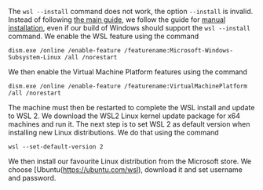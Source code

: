 The `wsl --install` command does not work, the option `--install` is invalid. Instead of following [the main guide](https://docs.microsoft.com/en-us/windows/wsl/install), we follow the guide for [manual installation](https://docs.microsoft.com/en-us/windows/wsl/install-manual), even if our build of Windows should support the `wsl --install` command. We enable the WSL feature using the command
```
dism.exe /online /enable-feature /featurename:Microsoft-Windows-Subsystem-Linux /all /norestart
```
We then enable the Virtual Machine Platform features using the command
```
dism.exe /online /enable-feature /featurename:VirtualMachinePlatform /all /norestart
```
The machine must then be restarted to complete the WSL install and update to WSL 2. We download the WSL2 Linux kernel update package for x64 machines and run it. The next step is to set WSL 2 as default version when installing new Linux distributions. We do that using the command 
```
wsl --set-default-version 2
```
We then install our favourite Linux distribution from the Microsoft store. We choose [Ubuntu(https://ubuntu.com/wsl), download it and set username and password. 
